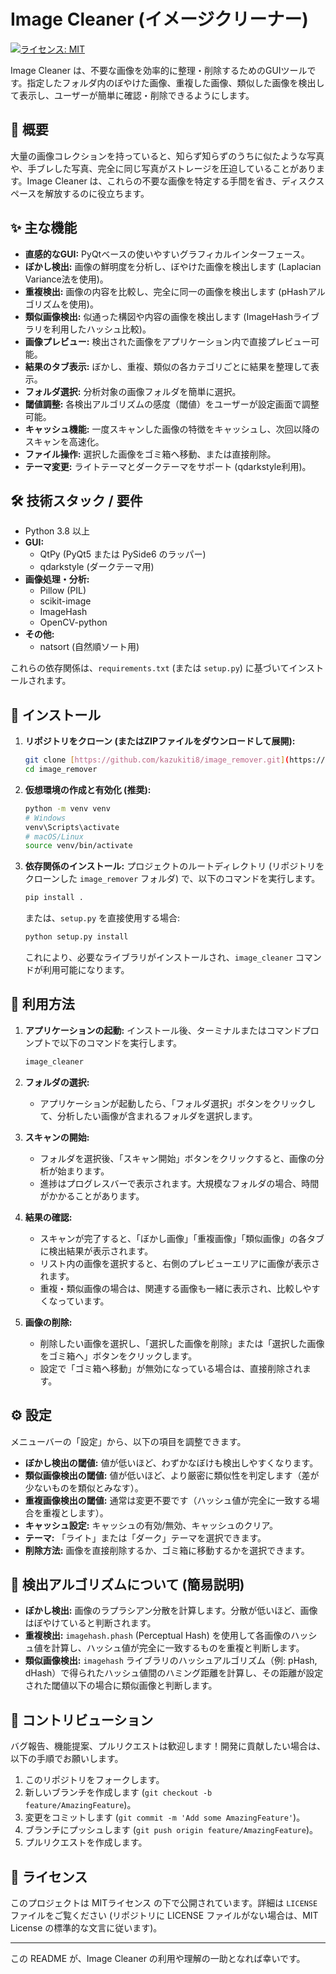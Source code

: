 # Image Cleaner (イメージクリーナー)

[![ライセンス: MIT](https://img.shields.io/badge/License-MIT-yellow.svg)](https://opensource.org/licenses/MIT)

Image Cleaner は、不要な画像を効率的に整理・削除するためのGUIツールです。指定したフォルダ内のぼやけた画像、重複した画像、類似した画像を検出して表示し、ユーザーが簡単に確認・削除できるようにします。

## 📝 概要

大量の画像コレクションを持っていると、知らず知らずのうちに似たような写真や、手ブレした写真、完全に同じ写真がストレージを圧迫していることがあります。Image Cleaner は、これらの不要な画像を特定する手間を省き、ディスクスペースを解放するのに役立ちます。

## ✨ 主な機能

* **直感的なGUI:** PyQtベースの使いやすいグラフィカルインターフェース。
* **ぼかし検出:** 画像の鮮明度を分析し、ぼやけた画像を検出します (Laplacian Variance法を使用)。
* **重複検出:** 画像の内容を比較し、完全に同一の画像を検出します (pHashアルゴリズムを使用)。
* **類似画像検出:** 似通った構図や内容の画像を検出します (ImageHashライブラリを利用したハッシュ比較)。
* **画像プレビュー:** 検出された画像をアプリケーション内で直接プレビュー可能。
* **結果のタブ表示:** ぼかし、重複、類似の各カテゴリごとに結果を整理して表示。
* **フォルダ選択:** 分析対象の画像フォルダを簡単に選択。
* **閾値調整:** 各検出アルゴリズムの感度（閾値）をユーザーが設定画面で調整可能。
* **キャッシュ機能:** 一度スキャンした画像の特徴をキャッシュし、次回以降のスキャンを高速化。
* **ファイル操作:** 選択した画像をゴミ箱へ移動、または直接削除。
* **テーマ変更:** ライトテーマとダークテーマをサポート (qdarkstyle利用)。

## 🛠️ 技術スタック / 要件

* Python 3.8 以上
* **GUI:**
    * QtPy (PyQt5 または PySide6 のラッパー)
    * qdarkstyle (ダークテーマ用)
* **画像処理・分析:**
    * Pillow (PIL)
    * scikit-image
    * ImageHash
    * OpenCV-python
* **その他:**
    * natsort (自然順ソート用)

これらの依存関係は、`requirements.txt` (または `setup.py`) に基づいてインストールされます。

## 🚀 インストール

1.  **リポジトリをクローン (またはZIPファイルをダウンロードして展開):**
    ```bash
    git clone [https://github.com/kazukiti8/image_remover.git](https://github.com/kazukiti8/image_remover.git)
    cd image_remover
    ```

2.  **仮想環境の作成と有効化 (推奨):**
    ```bash
    python -m venv venv
    # Windows
    venv\Scripts\activate
    # macOS/Linux
    source venv/bin/activate
    ```

3.  **依存関係のインストール:**
    プロジェクトのルートディレクトリ (リポジトリをクローンした `image_remover` フォルダ) で、以下のコマンドを実行します。
    ```bash
    pip install .
    ```
    または、`setup.py` を直接使用する場合:
    ```bash
    python setup.py install
    ```
    これにより、必要なライブラリがインストールされ、`image_cleaner` コマンドが利用可能になります。

## 🏃 利用方法

1.  **アプリケーションの起動:**
    インストール後、ターミナルまたはコマンドプロンプトで以下のコマンドを実行します。
    ```bash
    image_cleaner
    ```

2.  **フォルダの選択:**
    * アプリケーションが起動したら、「フォルダ選択」ボタンをクリックして、分析したい画像が含まれるフォルダを選択します。

3.  **スキャンの開始:**
    * フォルダを選択後、「スキャン開始」ボタンをクリックすると、画像の分析が始まります。
    * 進捗はプログレスバーで表示されます。大規模なフォルダの場合、時間がかかることがあります。

4.  **結果の確認:**
    * スキャンが完了すると、「ぼかし画像」「重複画像」「類似画像」の各タブに検出結果が表示されます。
    * リスト内の画像を選択すると、右側のプレビューエリアに画像が表示されます。
    * 重複・類似画像の場合は、関連する画像も一緒に表示され、比較しやすくなっています。

5.  **画像の削除:**
    * 削除したい画像を選択し、「選択した画像を削除」または「選択した画像をゴミ箱へ」ボタンをクリックします。
    * 設定で「ゴミ箱へ移動」が無効になっている場合は、直接削除されます。

## ⚙️ 設定

メニューバーの「設定」から、以下の項目を調整できます。

* **ぼかし検出の閾値:** 値が低いほど、わずかなぼけも検出しやすくなります。
* **類似画像検出の閾値:** 値が低いほど、より厳密に類似性を判定します（差が少ないものを類似とみなす）。
* **重複画像検出の閾値:** 通常は変更不要です（ハッシュ値が完全に一致する場合を重複とします）。
* **キャッシュ設定:** キャッシュの有効/無効、キャッシュのクリア。
* **テーマ:** 「ライト」または「ダーク」テーマを選択できます。
* **削除方法:** 画像を直接削除するか、ゴミ箱に移動するかを選択できます。

## 🔬 検出アルゴリズムについて (簡易説明)

* **ぼかし検出:** 画像のラプラシアン分散を計算します。分散が低いほど、画像はぼやけていると判断されます。
* **重複検出:** `imagehash.phash` (Perceptual Hash) を使用して各画像のハッシュ値を計算し、ハッシュ値が完全に一致するものを重複と判断します。
* **類似画像検出:** `imagehash` ライブラリのハッシュアルゴリズム（例: pHash, dHash）で得られたハッシュ値間のハミング距離を計算し、その距離が設定された閾値以下の場合に類似画像と判断します。

## 🤝 コントリビューション

バグ報告、機能提案、プルリクエストは歓迎します！開発に貢献したい場合は、以下の手順でお願いします。

1.  このリポジトリをフォークします。
2.  新しいブランチを作成します (`git checkout -b feature/AmazingFeature`)。
3.  変更をコミットします (`git commit -m 'Add some AmazingFeature'`)。
4.  ブランチにプッシュします (`git push origin feature/AmazingFeature`)。
5.  プルリクエストを作成します。

## 📜 ライセンス

このプロジェクトは MITライセンス の下で公開されています。詳細は `LICENSE` ファイルをご覧ください (リポジトリに LICENSE ファイルがない場合は、MIT License の標準的な文言に従います)。

---

この README が、Image Cleaner の利用や理解の一助となれば幸いです。

